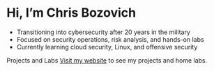 # Hi, I’m Chris Bozovich

- Transitioning into cybersecurity after 20 years in the military
- Focused on security operations, risk analysis, and hands-on labs
- Currently learning cloud security, Linux, and offensive security

Projects and Labs
[Visit my website](https://chris-bozovich.github.io) to see my projects and home labs.
